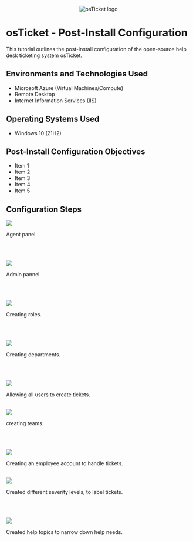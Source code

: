 <p align="center">
<img src="https://i.imgur.com/Clzj7Xs.png" alt="osTicket logo"/>
</p>

<h1>osTicket - Post-Install Configuration</h1>
This tutorial outlines the post-install configuration of the open-source help desk ticketing system osTicket.<br />


<h2>Environments and Technologies Used</h2>

- Microsoft Azure (Virtual Machines/Compute)
- Remote Desktop
- Internet Information Services (IIS)

<h2>Operating Systems Used </h2>

- Windows 10</b> (21H2)

<h2>Post-Install Configuration Objectives</h2>

- Item 1
- Item 2
- Item 3
- Item 4
- Item 5

<h2>Configuration Steps</h2>

<p>
<img src="https://scontent-lga3-1.xx.fbcdn.net/v/t1.15752-9/462555081_1458197258189863_8747181116032481009_n.png?_nc_cat=111&ccb=1-7&_nc_sid=9f807c&_nc_ohc=v9Dpl2ZE-VAQ7kNvgFSuqcj&_nc_zt=23&_nc_ht=scontent-lga3-1.xx&_nc_gid=AInOWoHvX9wthjXw7Jb_8n4&oh=03_Q7cD1QFu0ZPxV27eudCKDTWBkbkrbg0XN36EI5cDkS6qIES5Zw&oe=673CF0C6"/>
</p>
<p>
Agent panel
</p>
<br />
<br />

<p>
<img src="https://scontent-lga3-1.xx.fbcdn.net/v/t1.15752-9/462558223_1200993947670097_6449612281414522288_n.png?_nc_cat=111&ccb=1-7&_nc_sid=9f807c&_nc_ohc=xgveZLLH_jwQ7kNvgFSHq6L&_nc_zt=23&_nc_ht=scontent-lga3-1.xx&_nc_gid=AJMvMZ9tFb40GL-bj_pXgLz&oh=03_Q7cD1QE9n29bCZHshLs5FiSEV6v__m2kofeWEicZe9Op84yu0g&oe=673D130C"/>
</p>
<p> Admin pannel
</p>
<br />
<br />

<p>
<img src="https://scontent-lga3-1.xx.fbcdn.net/v/t1.15752-9/462543701_904598088253402_8014171009477313736_n.png?_nc_cat=110&ccb=1-7&_nc_sid=9f807c&_nc_ohc=rBdckYaD3L4Q7kNvgEhY5LD&_nc_zt=23&_nc_ht=scontent-lga3-1.xx&_nc_gid=Ab6lRLKLfCUceMFYeVZ8y5W&oh=03_Q7cD1QFhx2OhTjBMEL36gJUhPxmMkvh3SW2iTTgeLmGXuRM6zA&oe=673D25F4"/>
</p>
<p>
Creating roles.
</p>
<br />
<br />

<p>
<img src="https://scontent-lga3-2.xx.fbcdn.net/v/t1.15752-9/462557950_921371026521127_455317138002087077_n.png?_nc_cat=109&ccb=1-7&_nc_sid=9f807c&_nc_ohc=bPOBYkI5vmMQ7kNvgF7l6cH&_nc_zt=23&_nc_ht=scontent-lga3-2.xx&_nc_gid=AbZjVKH8JgVKQaMsivjVDVh&oh=03_Q7cD1QHC-_PcqCFLQiuX6qXq57EpqHsVVTDs6Ooqba4jcAMbbw&oe=673D135A"/>
</p>
<p>
Creating departments.
</p>
<br />
<br/>

<p>
<img src="https://scontent-lga3-2.xx.fbcdn.net/v/t1.15752-9/462549254_1043794464156506_3439833860451357034_n.png?_nc_cat=100&ccb=1-7&_nc_sid=9f807c&_nc_ohc=68PIyw8AWx8Q7kNvgETrqY6&_nc_zt=23&_nc_ht=scontent-lga3-2.xx&_nc_gid=A0lCYFOZjX0pdAP1ypTx-4D&oh=03_Q7cD1QFwP3XqfXeRxSO0twfAD7ZNgauwOYuMUI5VX3XUNT22kg&oe=673D2FC1"/>
</p>
<p>
Allowing all users to create tickets.
</p>
<br />

<img src="https://scontent-lga3-1.xx.fbcdn.net/v/t1.15752-9/462562625_536188865819014_5169257898703640138_n.png?_nc_cat=108&ccb=1-7&_nc_sid=9f807c&_nc_ohc=XAONoJtWUYUQ7kNvgHXEWPh&_nc_zt=23&_nc_ht=scontent-lga3-1.xx&_nc_gid=AIOJoINAXw4v3dkFxeKhoh4&oh=03_Q7cD1QFkQM1VG0cCJaSzxL0CvISGzkx0V9TWVO7CG1ZK0QJFbw&oe=673D2D2D"/>
</p>
<p>
creating teams.
</p>
<br />
<br />

<p>
<img src="https://scontent-lga3-1.xx.fbcdn.net/v/t1.15752-9/462546329_1265563881200819_4701601412686609189_n.png?_nc_cat=110&ccb=1-7&_nc_sid=9f807c&_nc_ohc=ZkG5MAFaMtYQ7kNvgHB6xnV&_nc_zt=23&_nc_ht=scontent-lga3-1.xx&_nc_gid=AFP1uw4K1S6bQcm2B6WgTeu&oh=03_Q7cD1QFFvYiP-TAowvfrTrECA5i4OOdiuQus-cRNNV2tDxc6cw&oe=673D02DC"/>
</p>
<p>
Creating an employee account to handle tickets.

</p>
<br />
<img src="https://scontent-lga3-1.xx.fbcdn.net/v/t1.15752-9/462558178_895619945862166_1021663481250441992_n.png?_nc_cat=108&ccb=1-7&_nc_sid=9f807c&_nc_ohc=nzeRMvkEIVcQ7kNvgH0dVp-&_nc_zt=23&_nc_ht=scontent-lga3-1.xx&_nc_gid=ALIWT7itFrvARTeND_kLnXU&oh=03_Q7cD1QHY8eCfq5Z0mifED-KqFY0ZzmzCyd3HwkZZlhb2lpZw3Q&oe=673D2F26"/>
</p>
<p>
Created different severity levels, to label tickets.
</p>
<br />
<br />

<p>
<img src="https://scontent-lga3-2.xx.fbcdn.net/v/t1.15752-9/462546141_457191320150030_8247346020122942064_n.png?_nc_cat=107&ccb=1-7&_nc_sid=9f807c&_nc_ohc=X8Z2dOCMW1kQ7kNvgEOJQY6&_nc_zt=23&_nc_ht=scontent-lga3-2.xx&_nc_gid=A6z-rutk8r8XiXzaBfJrtgX&oh=03_Q7cD1QEbgXOaHVO1DPAfp06OgeGOVB21in_DTxDwCN8qWhR1Cg&oe=673D1D39"/>
</p>
<p>
Created help topics to narrow down help needs.
</p>
<br />





